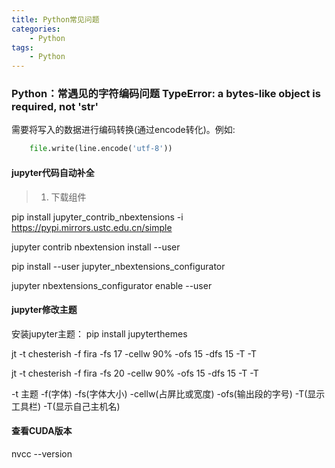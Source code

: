```yaml
---
title: Python常见问题
categories:
    - Python
tags:
    - Python
---
```


### Python：常遇见的字符编码问题 TypeError: a bytes-like object is required, not 'str'

需要将写入的数据进行编码转换(通过encode转化)。例如:
```python
    file.write(line.encode('utf-8'))
```


#### jupyter代码自动补全

>1. 下载组件

pip install jupyter_contrib_nbextensions -i https://pypi.mirrors.ustc.edu.cn/simple

jupyter contrib nbextension install --user

pip install --user jupyter_nbextensions_configurator

jupyter nbextensions_configurator enable --user

#### jupyter修改主题


安装jupyter主题：
pip install jupyterthemes

jt -t chesterish -f fira -fs 17 -cellw 90% -ofs 15 -dfs 15 -T -T


jt -t chesterish -f fira -fs 20 -cellw 90% -ofs 15 -dfs 15 -T -T

-t 主题 -f(字体)  -fs(字体大小) -cellw(占屏比或宽度)  -ofs(输出段的字号)  -T(显示工具栏)  -T(显示自己主机名)


#### 查看CUDA版本

nvcc --version